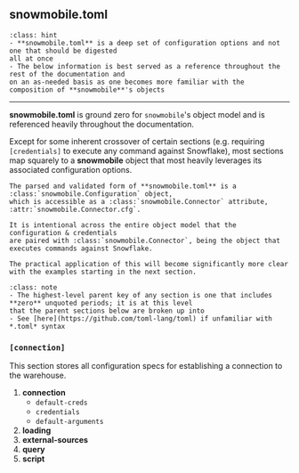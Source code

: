 ## snowmobile.toml

```{admonition} Tip 
:class: hint
- **snowmobile.toml** is a deep set of configuration options and not one that should be digested
all at once
- The below information is best served as a reference throughout the rest of the documentation and
on an as-needed basis as one becomes more familiar with the composition of **snowmobile**'s objects
```

---

**snowmobile.toml** is ground zero for `snowmobile`'s object model and is referenced heavily
throughout the documentation.

Except for some inherent crossover of certain sections (e.g. requiring `[credentials]` to execute 
any command against Snowflake), most sections map squarely to a **snowmobile** object that most 
heavily leverages its associated configuration options. 

```{eval-rst}
The parsed and validated form of **snowmobile.toml** is a :class:`snowmobile.Configuration` object,
which is accessible as a :class:`snowmobile.Connector` attribute, :attr:`snowmobile.Connector.cfg`. 

It is intentional across the entire object model that the configuration & credentials
are paired with :class:`snowmobile.Connector`, being the object that executes commands against Snowflake.

The practical application of this will become significantly more clear with the examples starting in the next section. 
```

```{admonition} Note on *.toml* syntax 
:class: note
- The highest-level parent key of any section is one that includes **zero** unquoted periods; it is at this level
that the parent sections below are broken up into
- See [here](https://github.com/toml-lang/toml) if unfamiliar with *.toml* syntax
```

### `[connection]`
This section stores all configuration specs for establishing a connection to the warehouse.

1. **connection**
   - `default-creds`
   - `credentials`
   - `default-arguments` 
2. **loading**
3. **external-sources**
4. **query**
5. **script**
